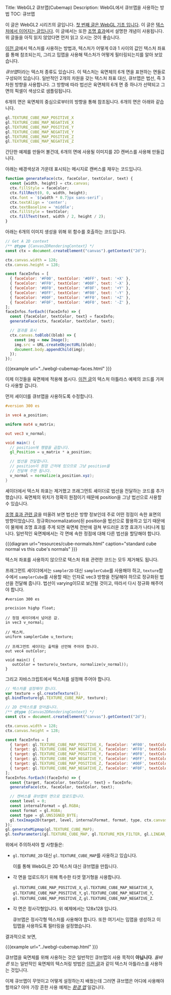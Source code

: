 Title: WebGL2 큐브맵(Cubemap)
Description: WebGL에서 큐브맵을 사용하는 방법
TOC: 큐브맵


이 글은 WebGL2 시리즈의 글입니다.
[첫 번째 글은 WebGL 기초 입니다](webgl-fundamentals.html).
이 글은 [텍스처에서 이어지는 글입니다](webgl-3d-textures.html).
이 글에서는 또한 [조명 효과](webgl-3d-lighting-directional.html)에서 설명한 개념이 사용됩니다.
위 글들을 아직 읽지 않았다면 먼저 읽고 오시는 것이 좋습니다.

[이전 글](webgl-3d-textures.html)에서 텍스처를 사용하는 방법과,
텍스처가 어떻게 0과 1 사이의 값인 텍스처 좌표를 통해 참조되는지, 
그리고 밉맵을 사용해 텍스처가 어떻게 필터링되는지를 알아 보았습니다.

*큐브맵*이라는 텍스처 종류도 있습니다. 
이 텍스처는 육면체의 6개 면을 표현하는 면들로 구성되어 있습니다.
일반적인 2개의 차원을 갖는 텍스처 좌표 대신, 큐브맵은 법선, 즉 3차원 방향을 사용합니다.
그 방향에 따라 법선은 육면체의 6개 면 중 하나가 선택되고 그 면의 픽셀이 색상으로 샘플링됩니다.

6개의 면은 육면체의 중심으로부터의 방향을 통해 참조됩니다.
6개의 면은 아래와 같습니다.

```js
gl.TEXTURE_CUBE_MAP_POSITIVE_X
gl.TEXTURE_CUBE_MAP_NEGATIVE_X
gl.TEXTURE_CUBE_MAP_POSITIVE_Y
gl.TEXTURE_CUBE_MAP_NEGATIVE_Y
gl.TEXTURE_CUBE_MAP_POSITIVE_Z
gl.TEXTURE_CUBE_MAP_NEGATIVE_Z
```

간단한 예제를 만들어 볼건데, 6개의 면에 사용될 이미지를 2D 캔버스를 사용해 만들겁니다.

아래는 배경색상과 가운데 표시되는 메시지로 캔버스를 채우는 코드입니다.

```js
function generateFace(ctx, faceColor, textColor, text) {
  const {width, height} = ctx.canvas;
  ctx.fillStyle = faceColor;
  ctx.fillRect(0, 0, width, height);
  ctx.font = `${width * 0.7}px sans-serif`;
  ctx.textAlign = 'center';
  ctx.textBaseline = 'middle';
  ctx.fillStyle = textColor;
  ctx.fillText(text, width / 2, height / 2);
}
```

아래는 6개의 이미지 생성을 위해 위 함수를 호출하는 코드입니다.

```js
// Get A 2D context
/** @type {Canvas2DRenderingContext} */
const ctx = document.createElement("canvas").getContext("2d");

ctx.canvas.width = 128;
ctx.canvas.height = 128;

const faceInfos = [
  { faceColor: '#F00', textColor: '#0FF', text: '+X' },
  { faceColor: '#FF0', textColor: '#00F', text: '-X' },
  { faceColor: '#0F0', textColor: '#F0F', text: '+Y' },
  { faceColor: '#0FF', textColor: '#F00', text: '-Y' },
  { faceColor: '#00F', textColor: '#FF0', text: '+Z' },
  { faceColor: '#F0F', textColor: '#0F0', text: '-Z' },
];
faceInfos.forEach((faceInfo) => {
  const {faceColor, textColor, text} = faceInfo;
  generateFace(ctx, faceColor, textColor, text);

  // 결과를 표시
  ctx.canvas.toBlob((blob) => {
    const img = new Image();
    img.src = URL.createObjectURL(blob);
    document.body.appendChild(img);
  });
});
```

{{{example url="../webgl-cubemap-faces.html" }}}

이제 이것들을 육면체에 적용해 봅시다.
[이전 글](webgl-3d-textures.html)의 텍스처 아틀라스 예제의 코드를 가져다 사용할 겁니다.

먼저 셰이더를 큐브맵을 사용하도록 수정합니다.

```glsl
#version 300 es

in vec4 a_position;

uniform mat4 u_matrix;

out vec3 v_normal;

void main() {
  // position에 행렬을 곱합니다.
  gl_Position = u_matrix * a_position;

  // 법선을 전달합니다.
  // position이 원점 근처에 있으므로 그냥 position을
  // 전달해 주면 됩니다.
  v_normal = normalize(a_position.xyz);
}
```

셰이더에서 텍스처 좌표는 제거했고 프래그먼트 셰이더로 법선을 전달하는 코드를 추가했습니다.
육면체의 위치가 정확히 원점이기 때문에 position을 그냥 법선으로 사용할 수 있습니다.

[조명 효과 관련 글](webgl-3d-lighting-directional.html)을 떠올려 보면 
법선은 방향 정보인데 주로 어떤 정점이 속한 표면의 방향이었습니다.
정규화(normalization)된 position을 법선으로 활용하고 있기 때문에 
이 물체에 조명 효과를 주게 되면 육면체 전반에 걸쳐 부드러운 조명 효과가 나타나게 됩니다.
일반적인 육면체에서는 각 면에 속한 정점에 대해 다른 법선을 할당해야 합니다.

{{{diagram url="resources/cube-normals.html" caption="standard cube normal vs this cube's normals" }}}

텍스처 좌표를 사용하지 않으므로 텍스처 좌표 관련한 코드는 모두 제거해도 됩니다.

프래그먼트 셰이더에서는 `sampler2D` 대신 `samplerCube`를 사용해야 하고,
`texture`함수에서 `samplerCube`를 사용할 때는 인자로 vec3 방향을 전달해야 하므로 
정규화된 법선을 전달해 줍니다.
법선이 varying이므로 보간될 것이고, 따라서 다시 정규화 해주어야 합니다.

```
#version 300 es

precision highp float;

// 정점 셰이더에서 넘어온 값.
in vec3 v_normal;

// 텍스처.
uniform samplerCube u_texture;

// 프래그먼트 셰이더는 출력을 선언해 주어야 합니다.
out vec4 outColor;

void main() {
   outColor = texture(u_texture, normalize(v_normal));
}
```

그리고 자바스크립트에서 텍스처를 설정해 주어야 합니다.

```js
// 텍스처를 설정해야 합니다.
var texture = gl.createTexture();
gl.bindTexture(gl.TEXTURE_CUBE_MAP, texture);

// 2D 컨텍스트를 얻어옵니다.
/** @type {Canvas2DRenderingContext} */
const ctx = document.createElement("canvas").getContext("2d");

ctx.canvas.width = 128;
ctx.canvas.height = 128;

const faceInfos = [
  { target: gl.TEXTURE_CUBE_MAP_POSITIVE_X, faceColor: '#F00', textColor: '#0FF', text: '+X' },
  { target: gl.TEXTURE_CUBE_MAP_NEGATIVE_X, faceColor: '#FF0', textColor: '#00F', text: '-X' },
  { target: gl.TEXTURE_CUBE_MAP_POSITIVE_Y, faceColor: '#0F0', textColor: '#F0F', text: '+Y' },
  { target: gl.TEXTURE_CUBE_MAP_NEGATIVE_Y, faceColor: '#0FF', textColor: '#F00', text: '-Y' },
  { target: gl.TEXTURE_CUBE_MAP_POSITIVE_Z, faceColor: '#00F', textColor: '#FF0', text: '+Z' },
  { target: gl.TEXTURE_CUBE_MAP_NEGATIVE_Z, faceColor: '#F0F', textColor: '#0F0', text: '-Z' },
];
faceInfos.forEach((faceInfo) => {
  const {target, faceColor, textColor, text} = faceInfo;
  generateFace(ctx, faceColor, textColor, text);

  // 캔버스를 큐브맵의 면으로 업로드합니다.
  const level = 0;
  const internalFormat = gl.RGBA;
  const format = gl.RGBA;
  const type = gl.UNSIGNED_BYTE;
  gl.texImage2D(target, level, internalFormat, format, type, ctx.canvas);
});
gl.generateMipmap(gl.TEXTURE_CUBE_MAP);
gl.texParameteri(gl.TEXTURE_CUBE_MAP, gl.TEXTURE_MIN_FILTER, gl.LINEAR_MIPMAP_LINEAR);
```

위에서 주의하셔야 할 사항들은:

* `gl.TEXTURE_2D` 대신 `gl.TEXTURE_CUBE_MAP`를 사용하고 있습니다.

  이를 통해 WebGL은 2D 텍스처 대신 큐브맵을 만듭니다.

* 각 면을 업로드하기 위해 특수한 타겟 열거형을 사용합니다.

  `gl.TEXTURE_CUBE_MAP_POSITIVE_X`,
  `gl.TEXTURE_CUBE_MAP_NEGATIVE_X`,
  `gl.TEXTURE_CUBE_MAP_POSITIVE_Y`,
  `gl.TEXTURE_CUBE_MAP_NEGATIVE_Y`,
  `gl.TEXTURE_CUBE_MAP_POSITIVE_Z`, 
  `gl.TEXTURE_CUBE_MAP_NEGATIVE_Z`.

* 각 면은 정사각형입니다. 위 예제에서는 128x128 입니다.

  큐브맵은 정사각형 텍스처를 사용해야 합니다.
  또한 여기서는 밉맵을 생성하고 이 밉맵을 사용하도록 필터링을 설정했습니다.
  
결과적으로 보면,

{{{example url="../webgl-cubemap.html" }}}

큐브맵을 육면체를 위해 사용하는 것은 일반적인 큐브맵의 사용 목적이 **아닙니다**.
*올바른* 또는 일반적인 육면체의 텍스처링 방법은 [이전 글](webgl-3d-textures.html)과 같이 텍스처 아틀라스를 사용하는 것입니다.

이제 큐브맵이 무엇이고 어떻게 설정하는지 배웠는데 그러면 큐브맵은 어디에 사용해야 할까요?
아마 가장 흔한 사용 예제는 [*환경 맵*](webgl-environment-maps.html) 일겁니다.

